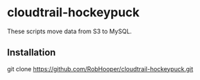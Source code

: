 # cloudtrail-hockeypuck
These scripts move data from S3 to MySQL.

## Installation
git clone https://github.com/RobHooper/cloudtrail-hockeypuck.git
